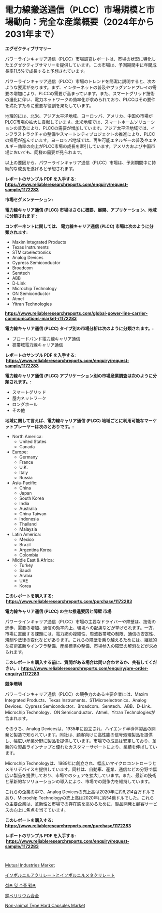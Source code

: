 <p><h1>電力線搬送通信（PLCC）市場規模と市場動向：完全な産業概要（2024年から2031年まで）</h1></p><p><strong>エグゼクティブサマリー</strong></p>
<p><p>パワーラインキャリア通信（PLCC）市場調査レポートは、市場の状況に特化したエグゼクティブサマリーを提供しています。この市場は、予測期間中に年間成長率11.5%で成長すると予想されています。</p><p>パワーラインキャリア通信（PLCC）市場のトレンドを簡潔に説明すると、次のような要素があります。まず、インターネットの普及やプラグアンドプレイの需要の増加により、PLCCの需要が高まっています。また、スマートグリッド技術の進化に伴い、電力ネットワークの効率化が求められており、PLCCはその要件を満たすために重要な役割を果たしています。</p><p>地理的には、北米、アジア太平洋地域、ヨーロッパ、アメリカ、中国の市場がPLCC市場の拡大に貢献しています。北米地域では、スマートホームソリューションの普及により、PLCCの需要が増加しています。アジア太平洋地域では、インフラストラクチャの整備やスマートシティプロジェクトの推進により、PLCCの採用が進んでいます。ヨーロッパ地域では、再生可能エネルギーの普及やエネルギー効率の向上がPLCC市場の成長を牽引しています。アメリカおよび中国市場においても、同様の需要が見られます。</p><p>以上の要因から、パワーラインキャリア通信（PLCC）市場は、予測期間中に持続的な成長を遂げると予想されます。</p></p>
<p><strong>レポートのサンプル PDF を入手する: <a href="https://www.reliableresearchreports.com/enquiry/request-sample/1172283">https://www.reliableresearchreports.com/enquiry/request-sample/1172283</a></strong></p>
<p><strong>市場セグメンテーション:</strong></p>
<p><strong> 電力線キャリア通信 (PLCC) 市場はさらに概要、展開、アプリケーション、地域に分類されます :</strong></p>
<p><strong>コンポーネントに関しては、 電力線キャリア通信 (PLCC) 市場は次のように分類されます: &nbsp;</strong></p>
<p><ul><li>Maxim Integrated Products</li><li>Texas Instruments</li><li>STMicroelectronics</li><li>Analog Devices</li><li>Cypress Semiconductor</li><li>Broadcom</li><li>Semtech</li><li>ABB</li><li>D-Link</li><li>Microchip Technology</li><li>ON Semiconductor</li><li>Atmel</li><li>Yitran Technologies</li></ul></p>
<p><strong><a href="https://www.reliableresearchreports.com/global-power-line-carrier-communications-market-r1172283">https://www.reliableresearchreports.com/global-power-line-carrier-communications-market-r1172283</a></strong></p>
<p><strong> 電力線キャリア通信 (PLCC) タイプ別の市場分析は次のように分類されます。:</strong></p>
<p><ul><li>ブロードバンド電力線キャリア通信</li><li>狭帯域電力線キャリア通信</li></ul></p>
<p><strong>レポートのサンプル PDF を入手する: &nbsp;<a href="https://www.reliableresearchreports.com/enquiry/request-sample/1172283">https://www.reliableresearchreports.com/enquiry/request-sample/1172283</a></strong></p>
<p><strong> 電力線キャリア通信 (PLCC) アプリケーション別の市場産業調査は次のように分類されます。:</strong></p>
<p><ul><li>スマートグリッド</li><li>屋内ネットワーク</li><li>ロングホール</li><li>その他</li></ul></p>
<p><strong>地域に関して言えば、電力線キャリア通信 (PLCC) 地域ごとに利用可能なマーケットプレーヤーは次のとおりです。:</strong></p>
<p><ul>
    <li>
        North America:
        <ul>
            <li>United States</li>
            <li>Canada</li>
        </ul>
    </li>
    <li>
        Europe:
        <ul>
            <li>Germany</li>
            <li>France</li>
            <li>U.K.</li>
            <li>Italy</li>
            <li>Russia</li>
        </ul>
    </li>
    <li>
        Asia-Pacific:
        <ul>
            <li>China</li>
            <li>Japan</li>
            <li>South Korea</li>
            <li>India</li>
            <li>Australia</li>
            <li>China Taiwan</li>
            <li>Indonesia</li>
            <li>Thailand</li>
            <li>Malaysia</li>
        </ul>
    </li>
    <li>
        Latin America:
        <ul>
            <li>Mexico</li>
            <li>Brazil</li>
            <li>Argentina Korea</li>
            <li>Colombia</li>
        </ul>
    </li>
    <li>
        Middle East & Africa:
        <ul>
            <li>Turkey</li>
            <li>Saudi</li>
            <li>Arabia</li>
            <li>UAE</li>
            <li>Korea</li>
        </ul>
    </li>
    </ul></p>
<p><strong>このレポートを購入する: &nbsp;<a href="https://www.reliableresearchreports.com/purchase/1172283">https://www.reliableresearchreports.com/purchase/1172283</a></strong></p>
<p><strong>電力線キャリア通信 (PLCC) の主な推進要因と障壁 市場</strong></p>
<p><p>パワーラインキャリア通信（PLCC）市場の主要なドライバーや障壁は、技術の進歩、需要の増加、通信の効率向上、環境への配慮などが挙げられます。一方、市場に直面する課題には、電力網の複雑性、周波数帯域の制限、通信の安定性、規制や法律の変化などがあります。これらの障壁を乗り越えるためには、継続的な技術革新やインフラ整備、産業標準の整備、市場参入の障壁の解消などが求められます。</p></p>
<p><strong>このレポートを購入する前に、質問がある場合は問い合わせるか、共有してください。:&nbsp; <a href="https://www.reliableresearchreports.com/enquiry/pre-order-enquiry/1172283">https://www.reliableresearchreports.com/enquiry/pre-order-enquiry/1172283</a></strong></p>
<p><strong>競争環境</strong></p>
<p><p>パワーラインキャリア通信（PLCC）の競争力のある主要企業には、Maxim Integrated Products、Texas Instruments、STMicroelectronics、Analog Devices、Cypress Semiconductor、Broadcom、Semtech、ABB、D-Link、Microchip Technology、ON Semiconductor、Atmel、Yitran Technologiesが含まれます。</p><p>そのうち、Analog Devicesは、1935年に設立され、ハイエンド半導体製品の開発と製造で知られています。同社は、顧客向けに高性能の信号処理製品を提供し、幅広い産業分野に製品を提供しています。市場での成長は安定しており、革新的な製品ラインナップと優れたカスタマーサポートにより、業績を伸ばしています。</p><p>Microchip Technologyは、1989年に創立され、幅広いマイクロコントローラとメモリデバイスを提供しています。同社は、自動車、産業、通信などの分野で幅広い製品を提供しており、市場でのシェアを拡大しています。また、最新の技術と革新的なソリューションの導入により、市場での競争力を維持しています。</p><p>これらの企業の中で、Analog Devicesの売上高は2020年に約6,214百万ドルであり、Microchip Technologyの売上高は2020年に約54億ドルでした。これらの主要企業は、革新性と市場での存在感を高めるために、製品開発と顧客サービスの向上に焦点を当てています。</p></p>
<p><strong>このレポートを購入する: &nbsp; <a href="https://www.reliableresearchreports.com/purchase/1172283">https://www.reliableresearchreports.com/purchase/1172283</a></strong></p>
<p><strong>レポートのサンプル PDF を入手する: &nbsp;<a href="https://www.reliableresearchreports.com/enquiry/request-sample/1172283">https://www.reliableresearchreports.com/enquiry/request-sample/1172283</a></strong><strong></strong></p>
<p>&nbsp;</p>
<p><p><a href="https://github.com/JennyferFeil2023/Market-Research-Report-List-1/blob/main/mutual-industries-market.md">Mutual Industries Market</a></p><p><a href="https://github.com/dadanedu33/Market-Research-Report-List-1/blob/main/393570595545.md">イソボルニルアクリレートとイソボルニルメタクリレート</a></p><p><a href="https://github.com/fatmarawatan39/Market-Research-Report-List-1/blob/main/774491287203.md">섬프 및 수중 펌프</a></p><p><a href="https://github.com/zoetazuur/Market-Research-Report-List-1/blob/main/414611895546.md">銅ベリリウム合金</a></p><p><a href="https://github.com/gracielawharr/Market-Research-Report-List-1/blob/main/non-animal-type-hard-capsules-market.md">Non-animal Type Hard Capsules Market</a></p></p>